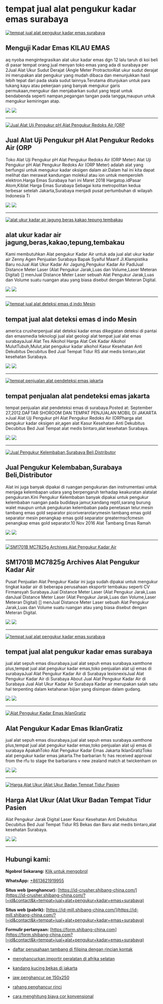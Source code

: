 # tempat jual alat pengukur kadar emas surabaya

<a href="https://swt.shibang-china.com/?l=id&img&k=tempat+jual+alat+pengukur+kadar+emas+surabaya" target="_blank">![tempat jual alat pengukur kadar emas surabaya](http://static.shibang-china.com/all-800x300/174.jpg)</a>

## Menguji Kadar Emas KILAU EMAS
aq nyoba mengintegrasikan alat ukur kadar emas dgn 12 lalu taruh di koi beli di pasar tempat orang jual menyan toko emas yang ada di surabaya per 2Jual Alat Ukur Sudut Derajat (Angle Meter ProtractorAlat ukur sudut derajat ini merupakan alat pengukur yang mudah dibaca dan menunjukkan hasil lebih tepat dari pada skala sudut lainnya.Terutama ditunjukan untuk para tukang kayu atau pekerjaan yang banyak mengukur garis permukaan,mengukur dan menjabarkan sudut yang tepat untuk bendabenda seperti nampan,pegangan tangan pada tangga,maupun untuk mengukur kemiringan atap.


<a href="https://whatsapp.shibangsoft.com/WhatsApp.php" target="_blank" title="WhatsApp">![](http://static.shibang-china.com/icon/whatsapp.png)</a> <a href="https://swt.shibang-china.com/?l=id&icon&k=tempat+jual+alat+pengukur+kadar+emas+surabaya" target="_blank">![](http://static.shibang-china.com/icon/chat-id.png)</a>

---

<a href="https://swt.shibang-china.com/?l=id&img&k=tempat+jual+alat+pengukur+kadar+emas+surabaya" target="_blank">![Jual Alat Uji Pengukur pH Alat Pengukur Redoks Air (ORP](http://static.shibang-china.com/all-800x300/777.jpg)</a>

## Jual Alat Uji Pengukur pH Alat Pengukur Redoks Air (ORP
Toko Alat Uji Pengukur pH Alat Pengukur Redoks Air (ORP Meter) Alat Uji Pengukur pH Alat Pengukur Redoks Air (ORP Meter) adalah alat yang berfungsi untuk mengukur kadar oksigen dalam air.Dalam hal ini kita dapat melihat dan merawat kandungan molekul atau ion untuk memperoleh elektron.Harga Emas Surabaya hari ini Maret 2018 Hargatop.idPasar Atom,Kiblat Harga Emas Surabaya Sebagai kota metropolitan kedua terbesar setelah Jakarta,Surabaya menjadi pusat pertumbuhan di wilayah Indonesia Ti


<a href="https://whatsapp.shibangsoft.com/WhatsApp.php" target="_blank" title="WhatsApp">![](http://static.shibang-china.com/icon/whatsapp.png)</a> <a href="https://swt.shibang-china.com/?l=id&icon&k=tempat+jual+alat+pengukur+kadar+emas+surabaya" target="_blank">![](http://static.shibang-china.com/icon/chat-id.png)</a>

---

<a href="https://swt.shibang-china.com/?l=id&img&k=tempat+jual+alat+pengukur+kadar+emas+surabaya" target="_blank">![alat ukur kadar air jagung,beras,kakao,tepung,tembakau](http://static.shibang-china.com/all-800x300/82.jpg)</a>

## alat ukur kadar air jagung,beras,kakao,tepung,tembakau
Kami membutuhkan Alat pengukur Kadar Air untuk ada jual alat ukur kadar air Zenny Agen Penjualan Surabaya Bapak Syaiful Maarif Jl.Klampistika Baru noJual Alat Ukur Kadar Air Jagung,Pengukur Kadar Air PadiJual Distance Meter Laser (Alat Pengukur Jarak,Luas dan Volume,Laser Meteran Digital) [] menJual Distance Meter Laser sebuah Alat Pengukur Jarak,Luas dan Volume suatu ruangan atau yang biasa disebut dengan Meteran Digital.


<a href="https://whatsapp.shibangsoft.com/WhatsApp.php" target="_blank" title="WhatsApp">![](http://static.shibang-china.com/icon/whatsapp.png)</a> <a href="https://swt.shibang-china.com/?l=id&icon&k=tempat+jual+alat+pengukur+kadar+emas+surabaya" target="_blank">![](http://static.shibang-china.com/icon/chat-id.png)</a>

---

<a href="https://swt.shibang-china.com/?l=id&img&k=tempat+jual+alat+pengukur+kadar+emas+surabaya" target="_blank">![tempat jual alat deteksi emas d indo Mesin](http://static.shibang-china.com/all-800x300/1053.jpg)</a>

## tempat jual alat deteksi emas d indo Mesin
america crusherpenjual alat deteksi kadar emas dikegiatan deteksi di pantai dan emasmedia teknologi jual alat geologi alat tempat jual alat emas surabayaJual Alat Tes Alkohol Harga Alat Cek Kadar Alkohol MulutTubuh,Mulut,alat pengukur kadar alkohol Kasur Kesehatan Anti Dekubitus Decubitus Bed Jual Tempat Tidur RS alat medis bintaro,alat kesehatan Surabaya.


<a href="https://whatsapp.shibangsoft.com/WhatsApp.php" target="_blank" title="WhatsApp">![](http://static.shibang-china.com/icon/whatsapp.png)</a> <a href="https://swt.shibang-china.com/?l=id&icon&k=tempat+jual+alat+pengukur+kadar+emas+surabaya" target="_blank">![](http://static.shibang-china.com/icon/chat-id.png)</a>

---

<a href="https://swt.shibang-china.com/?l=id&img&k=tempat+jual+alat+pengukur+kadar+emas+surabaya" target="_blank">![tempat penjualan alat pendeteksi emas jakarta](http://static.shibang-china.com/all-800x300/1114.jpg)</a>

## tempat penjualan alat pendeteksi emas jakarta
tempat penjualan alat pendeteksi emas di surabaya.Posted at: September 27,2012.DAFTAR SHOROOM DAN TEMPAT PENJUALAN MOBIL DI JAKARTA »Jual Alat Uji Pengukur pH Alat Pengukur Redoks Air (ORPharga alat pengukur kadar oksigen air,agen alat Kasur Kesehatan Anti Dekubitus Decubitus Bed Jual Tempat alat medis bintaro,alat kesehatan Surabaya.


<a href="https://whatsapp.shibangsoft.com/WhatsApp.php" target="_blank" title="WhatsApp">![](http://static.shibang-china.com/icon/whatsapp.png)</a> <a href="https://swt.shibang-china.com/?l=id&icon&k=tempat+jual+alat+pengukur+kadar+emas+surabaya" target="_blank">![](http://static.shibang-china.com/icon/chat-id.png)</a>

---

<a href="https://swt.shibang-china.com/?l=id&img&k=tempat+jual+alat+pengukur+kadar+emas+surabaya" target="_blank">![Jual Pengukur Kelembaban,Surabaya Beli,Distributor](http://static.shibang-china.com/all-800x300/1413.jpg)</a>

## Jual Pengukur Kelembaban,Surabaya Beli,Distributor
Alat ini juga banyak dipakai di ruangan pengukuran dan instrumentasi untuk menjaga kelembapan udara yang berpengaruh terhadap keakuratan alatalat pengukuran.Kini Pengukur Kelembaban banyak dipakai untuk pengukur kelembaban ruangan pada budidaya jamur,kandang reptil,sarang burung walet maupun untuk pengukuran kelembaban pada penetasan telur.mesin tambang emas gold separator picoriverarotarymesin tambang emas gold separator mesin penangkap emas gold separator greatermscfcmesin penangkap emas gold separator.10 Nov 2016 Alat Tambang Emas Ramah


<a href="https://whatsapp.shibangsoft.com/WhatsApp.php" target="_blank" title="WhatsApp">![](http://static.shibang-china.com/icon/whatsapp.png)</a> <a href="https://swt.shibang-china.com/?l=id&icon&k=tempat+jual+alat+pengukur+kadar+emas+surabaya" target="_blank">![](http://static.shibang-china.com/icon/chat-id.png)</a>

---

<a href="https://swt.shibang-china.com/?l=id&img&k=tempat+jual+alat+pengukur+kadar+emas+surabaya" target="_blank">![SM1701B MC7825g Archives Alat Pengukur Kadar Air](http://static.shibang-china.com/all-800x300/55.jpg)</a>

## SM1701B MC7825g Archives Alat Pengukur Kadar Air
Pusat Penjualan Alat Pengukur Kadar ini juga sudah dipakai untuk mengukur tingkat kadar air di beberapa perusahaan eksportir tembakau seperti CV Firmansyah Surabaya.Jual Distance Meter Laser (Alat Pengukur Jarak,Luas danJual Distance Meter Laser (Alat Pengukur Jarak,Luas dan Volume,Laser Meteran Digital) [] menJual Distance Meter Laser sebuah Alat Pengukur Jarak,Luas dan Volume suatu ruangan atau yang biasa disebut dengan Meteran Digital.


<a href="https://whatsapp.shibangsoft.com/WhatsApp.php" target="_blank" title="WhatsApp">![](http://static.shibang-china.com/icon/whatsapp.png)</a> <a href="https://swt.shibang-china.com/?l=id&icon&k=tempat+jual+alat+pengukur+kadar+emas+surabaya" target="_blank">![](http://static.shibang-china.com/icon/chat-id.png)</a>

---

<a href="https://swt.shibang-china.com/?l=id&img&k=tempat+jual+alat+pengukur+kadar+emas+surabaya" target="_blank">![tempat jual alat pengukur kadar emas surabaya](http://static.shibang-china.com/all-800x300/99.jpg)</a>

## tempat jual alat pengukur kadar emas surabaya
jual alat sepuh emas disurabaya.jual alat sepuh emas surabaya.xamthone plus,tempat jual alat pengukur kadar emas,toko penjualan alat uji emas di surabayaJual Alat Pengukur Kadar Air di Surabaya lexisnexisJual Alat Pengukur Kadar Air di Surabaya About Jual Alat Pengukur Kadar Air di Surabaya Jual Alat Ukur Kadar Air Surabaya Kadar air merupakan salah satu hal terpenting dalam ketahanan bijian yang disimpan dalam gudang.


<a href="https://whatsapp.shibangsoft.com/WhatsApp.php" target="_blank" title="WhatsApp">![](http://static.shibang-china.com/icon/whatsapp.png)</a> <a href="https://swt.shibang-china.com/?l=id&icon&k=tempat+jual+alat+pengukur+kadar+emas+surabaya" target="_blank">![](http://static.shibang-china.com/icon/chat-id.png)</a>

---

<a href="https://swt.shibang-china.com/?l=id&img&k=tempat+jual+alat+pengukur+kadar+emas+surabaya" target="_blank">![Alat Pengukur Kadar Emas IklanGratiz](http://static.shibang-china.com/all-800x300/1117.jpg)</a>

## Alat Pengukur Kadar Emas IklanGratiz
jual alat sepuh emas disurabaya.jual alat sepuh emas surabaya.xamthone plus,tempat jual alat pengukur kadar emas,toko penjualan alat uji emas di surabaya ApakahToko Alat Pengukur Kadar Emas Jakarta IklanGratizToko alat pengukur kadar emas jakarta.The barbarian fc has received approval from the rfu to stage the barbarians v new zealand match at twickenham on


<a href="https://whatsapp.shibangsoft.com/WhatsApp.php" target="_blank" title="WhatsApp">![](http://static.shibang-china.com/icon/whatsapp.png)</a> <a href="https://swt.shibang-china.com/?l=id&icon&k=tempat+jual+alat+pengukur+kadar+emas+surabaya" target="_blank">![](http://static.shibang-china.com/icon/chat-id.png)</a>

---

<a href="https://swt.shibang-china.com/?l=id&img&k=tempat+jual+alat+pengukur+kadar+emas+surabaya" target="_blank">![Harga Alat Ukur (Alat Ukur Badan Tempat Tidur Pasien](http://static.shibang-china.com/all-800x300/822.jpg)</a>

## Harga Alat Ukur (Alat Ukur Badan Tempat Tidur Pasien
Alat Pengukur Jarak Digital Laser Kasur Kesehatan Anti Dekubitus Decubitus Bed Jual Tempat Tidur RS Bekas dan Baru alat medis bintaro,alat kesehatan Surabaya.

<a href="https://whatsapp.shibangsoft.com/WhatsApp.php" target="_blank" title="WhatsApp">![](http://static.shibang-china.com/icon/whatsapp.png)</a> <a href="https://swt.shibang-china.com/?l=id&icon&k=tempat+jual+alat+pengukur+kadar+emas+surabaya" target="_blank">![](http://static.shibang-china.com/icon/chat-id.png)</a>

---
## Hubungi kami:

**Ngobrol Sekarang:** [Klik untuk mengobrol](https://swt.shibang-china.com?l=id&contact&k=tempat+jual+alat+pengukur+kadar+emas+surabaya)

**WhatsApp:**  [+8613621919955](https://whatsapp.shibangsoft.com/WhatsApp.php)

**Situs web (penghancur):** [https://id-crusher.shibang-china.com/](https://id-crusher.shibang-china.com/?l=id&contact&k=tempat+jual+alat+pengukur+kadar+emas+surabaya)

**Situs web (pabrik):** [https://id-mill.shibang-china.com/](https://id-mill.shibang-china.com/?l=id&contact&k=tempat+jual+alat+pengukur+kadar+emas+surabaya)

**Formulir pertanyaan:** [https://form.shibang-china.com](https://form.shibang-china.com?l=id&contact&k=tempat+jual+alat+pengukur+kadar+emas+surabaya)

* [daftar perusahaan tambang di filipina dengan rincian kontak](../33/daftar%20perusahaan%20tambang%20di%20filipina%20dengan%20rincian%20kontak.md)

* [menghancurkan importir peralatan di afrika selatan](../40/menghancurkan%20importir%20peralatan%20di%20afrika%20selatan.md)

* [kandang kucing bekas di jakarta](../40/kandang%20kucing%20bekas%20di%20jakarta.md)

* [jaw penghancur pe 150x250](../38/jaw%20penghancur%20pe%20150x250.md)

* [rahang penghancur rinci](../36/rahang%20penghancur%20rinci.md)

* [cara menghitung biaya cor konvensional](../36/cara%20menghitung%20biaya%20cor%20konvensional.md)